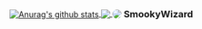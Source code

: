 
<a href="https://github.com/Rxflex">
  <img align="center" src="https://github-readme-stats.vercel.app/api?username=Rxflex&show_icons=true&include_all_commits=true&theme=material-palenight" alt="Anurag's github stats" />
</a>
<a href="https://github.com/Rxflex">
  <img align="center" src="https://github-readme-stats.vercel.app/api/top-langs/?username=Rxflex&layout=compact&theme=material-palenight" />
</a>

<div style="display:inline; vertical-align:middle;">
<img style="border-radius: 50%; vertical-align:middle;" src="http://t93120yu.beget.tech//api/discord/avatar.php?type=user&id=407157653475819530"> 
<h3 style="vertical-align:middle; display:inline;">SmookyWizard</h3>
</div>
